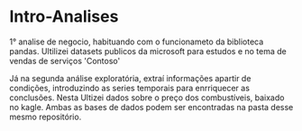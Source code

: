 # Intro-Analises
 1° analise de negocio, habituando com o funcionameto da biblioteca pandas.
Ultilizei datasets publicos da microsoft para estudos e no tema de vendas de serviços 'Contoso'

Já na segunda análise exploratória, extraí informações apartir de condições, introduzindo as series temporais para enrriquecer as conclusões.
Nesta Ultizei dados sobre o preço dos combustíveis, baixado no kagle.
Ambas as bases de dados podem ser encontradas na pasta desse mesmo repositório.
